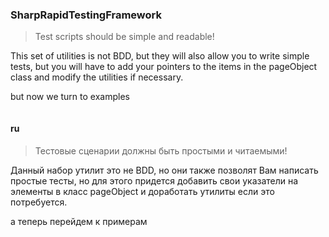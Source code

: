 ### SharpRapidTestingFramework

> Test scripts should be simple and readable!

This set of utilities is not BDD, but they will also allow you to write simple tests, but you will have to add your pointers to the items in the pageObject class and modify the utilities if necessary.

but now we turn to examples

```

```




#### ru
> Тестовые сценарии должны быть простыми и читаемыми!

Данный набор утилит это не BDD, но они также позволят Вам написать простые тесты, но для этого придется добавить свои указатели на элементы в класс pageObject и доработать утилиты если это потребуется.

а теперь перейдем к примерам

```

```
